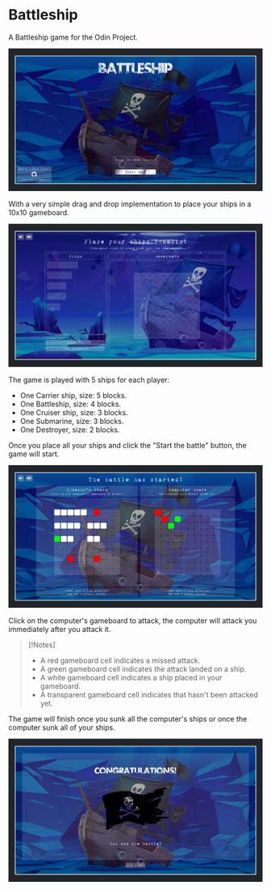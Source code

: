 # Battleship

A Battleship game for the Odin Project.

![Main page of the game](./src/images/page-preview.png?raw=true)

With a very simple drag and drop implementation to place your ships in a 10x10 gameboard.

![Place your ships screen](./src/images/page-preview-place-ships.png?raw=true)

The game is played with 5 ships for each player: 

- One Carrier ship, size: 5 blocks.
- One Battleship, size: 4 blocks.
- One Cruiser ship, size: 3 blocks.
- One Submarine, size: 3 blocks.
- One Destroyer, size: 2 blocks.

Once you place all your ships and click the "Start the battle" button, the game will start.

![Game screen](./src/images/page-preview-game-screen.png?raw=true)

Click on the computer's gameboard to attack, the computer will attack you immediately after you attack it.

> [!Notes]
> - A red gameboard cell indicates a missed attack.
> - A green gameboard cell indicates the attack landed on a ship.
> - A white gameboard cell indicates a ship placed in your gameboard.
> - A transparent gameboard cell indicates that hasn't been attacked yet.

The game will finish once you sunk all the computer's ships or once the computer sunk all of your ships.

![Winner screen](./src/images/page-preview-winner-screen.png?raw=true)

